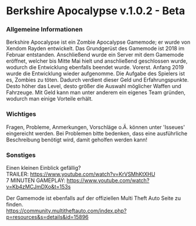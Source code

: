 # Berkshire Apocalypse v.1.0.2 - Beta

### Allgemeine Informationen

Berkshire Apocalypse ist ein Zombie Apocalypse Gamemode; er wurde von Xendom Rayden entwickelt. Das Grundgerüst des Gamemode ist 2018 im Februar entstanden. Anschließend wurde ein Server mit dem Gamemode eröffnet, welcher bis Mitte Mai hielt und anschließend geschlossen wurde, wodurch die Entwicklung ebenfalls beendet wurde. Vorerst.    Anfang 2019 wurde die Entwicklung wieder aufgenomme. Die Aufgabe des Spielers ist es, Zombies zu töten. Dadurch verdient dieser Geld und Erfahrungspunkte. Desto höher das Level, desto größer die Auswahl möglicher Waffen und Fahrzeuge. Mit Geld kann man unter anderem ein eigenes Team gründen, wodurch man einige Vorteile erhält.

### Wichtiges

Fragen, Probleme, Anmerkungen, Vorschläge o.Ä. können unter 'Isseues' eingereicht werden. Bei Problemen bitte bedenken, dass eine ausführliche Beschreibung benötigt wird, damit geholfen werden kann!

### Sonstiges

Einen kleinen Einblick gefällig?   
TRAILER: https://www.youtube.com/watch?v=KrVSMhKtXHU   
7 MINUTEN GAMEPLAY: https://www.youtube.com/watch?v=Kb4zMCJmDXo&t=153s

Der Gamemode ist ebenfalls auf der offiziellen Multi Theft Auto Seite zu finden.   
https://community.multitheftauto.com/index.php?p=resources&s=details&id=15896
